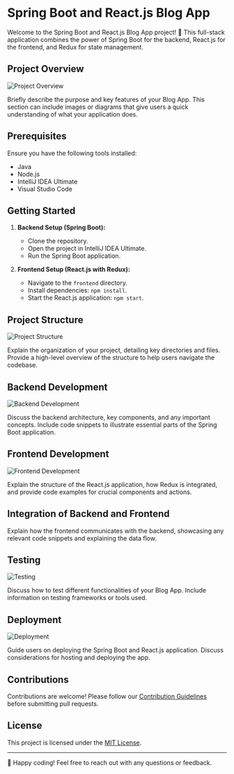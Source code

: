 # Spring Boot and React.js Blog App

Welcome to the Spring Boot and React.js Blog App project! 🚀 This full-stack application combines the power of Spring Boot for the backend, React.js for the frontend, and Redux for state management.

## Project Overview

![Project Overview](./images/project-overview.png)

Briefly describe the purpose and key features of your Blog App. This section can include images or diagrams that give users a quick understanding of what your application does.

## Prerequisites

Ensure you have the following tools installed:

- Java
- Node.js
- IntelliJ IDEA Ultimate
- Visual Studio Code

## Getting Started

1. **Backend Setup (Spring Boot):**
   - Clone the repository.
   - Open the project in IntelliJ IDEA Ultimate.
   - Run the Spring Boot application.

2. **Frontend Setup (React.js with Redux):**
   - Navigate to the `frontend` directory.
   - Install dependencies: `npm install`.
   - Start the React.js application: `npm start`.

## Project Structure

![Project Structure](./images/project-structure.png)

Explain the organization of your project, detailing key directories and files. Provide a high-level overview of the structure to help users navigate the codebase.

## Backend Development

![Backend Development](./images/backend-development.png)

Discuss the backend architecture, key components, and any important concepts. Include code snippets to illustrate essential parts of the Spring Boot application.

## Frontend Development

![Frontend Development](./images/frontend-development.png)

Explain the structure of the React.js application, how Redux is integrated, and provide code examples for crucial components and actions.

## Integration of Backend and Frontend

Explain how the frontend communicates with the backend, showcasing any relevant code snippets and explaining the data flow.

## Testing

![Testing](./images/testing.png)

Discuss how to test different functionalities of your Blog App. Include information on testing frameworks or tools used.

## Deployment

![Deployment](./images/deployment.png)

Guide users on deploying the Spring Boot and React.js application. Discuss considerations for hosting and deploying the app.

## Contributions

Contributions are welcome! Please follow our [Contribution Guidelines](CONTRIBUTING.md) before submitting pull requests.

## License

This project is licensed under the [MIT License](LICENSE).

---

🚀 Happy coding! Feel free to reach out with any questions or feedback.
